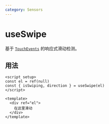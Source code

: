 ```yaml
---
category: Sensors
---
```


# useSwipe

基于 [`TouchEvents`](https://developer.mozilla.org/en-US/docs/Web/API/TouchEvent) 的响应式滑动检测。

## 用法

```vue
<script setup>
const el = ref(null)
const { isSwiping, direction } = useSwipe(el)
</script>

<template>
  <div ref="el">
    在这里滑动
  </div>
</template>
```
